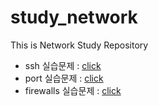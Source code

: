 # study_network
This is Network Study Repository
- ssh 실습문제 : [click](https://github.com/Seungkiii/study_network/blob/main/codes/quests/11_1_ssh_networks.md)
- port 실습문제 : [click](https://github.com/Seungkiii/study_network/blob/main/codes/quests/30_1_shell_ports.md)
- firewalls 실습문제 : [click](https://github.com/Seungkiii/study_network/blob/main/codes/quests/40_1_shell_firewalls.md)
